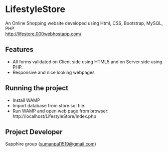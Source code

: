 # LifestyleStore
An Online Shopping website developed using Html, CSS, Bootstrap, MySQL, PHP.<br>
http://lifestore.000webhostapp.com/

Features
--------

* All forms validated on Client side using HTML5 and on Server side using PHP.
* Responsive and nice looking webpages 

Running the project 
-------------------

* Install WAMP
* Import database from store.sql file.
* Run WAMP and open web page from browser: http://localhost/LifestyleStore/index.php

Project Developer
----------------
Sapphire group (sumanpal1519@gmail.com)
